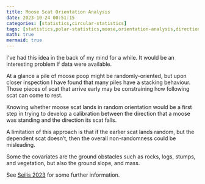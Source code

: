 ```yaml
---
title: Moose Scat Orientation Analysis
date: 2023-10-24 00:51:15
categories: [statistics,circular-statistics]
tags: [statistics,polar-statistics,moose,orientation-analysis,directional-analysis,angles,angular-measurement,circular-statistics]
math: true
mermaid: true
---
```


I've had this idea in the back of my mind for a while. It would be an interesting problem if data were available.

At a glance a pile of moose poop might be randomly-oriented, but upon closer inspection I have found that many piles have a stacking behaviour. Those pieces of scat that arrive early may be constraining how following scat can come to rest.

Knowing whether moose scat lands in random orientation would be a first step in trying to develop a calibration between the direction that a moose was
standing and the direction its scat falls.

A limitation of this approach is that if the earlier scat lands random, but the dependent scat doesn’t, then the overall non-randomness could be misleading.

Some the covariates are the ground obstacles such as rocks, logs, stumps, and vegetation, but also the ground slope, and mass.

See [Seilis 2023](https://github.com/galenseilis/2023-01-27-moose-slides/blob/main/2023-01-27_Galen_Seilis_moose_orientation.pdf) for some further information.
